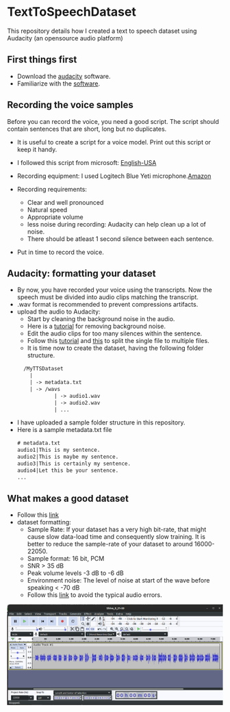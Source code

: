 # TextToSpeechDataset
This repository details how I created a text to speech dataset using Audacity (an opensource audio platform)

## First things first

* Download the [audacity](https://www.audacityteam.org/) software.
* Familiarize with the [software](https://manual.audacityteam.org/index.html#using).

## Recording the voice samples
Before you can record the voice, you need a good script. The script should contain sentences that are short, long but no duplicates.
* It is useful to create a script for a voice model. Print out this script or keep it handy.
* I followed this script from microsoft: [English-USA](https://github.com/Azure-Samples/Cognitive-Speech-TTS/blob/master/CustomVoice/script/English%20(United%20States)_en-US/0000000001_0300000050_General.txt)
* Recording equipment: I used Logitech Blue Yeti microphone.[Amazon](https://www.amazon.com/gp/product/B00N1YPXW2/ref=ppx_yo_dt_b_search_asin_title?ie=UTF8&psc=1)
* Recording requirements:
  * Clear and well pronounced
  * Natural speed
  * Appropriate volume
  * less noise during recording: Audacity can help clean up a lot of noise.
  * There should be atleast 1 second silence between each sentence. 

* Put in time to record the voice.

## Audacity: formatting your dataset
* By now, you have recorded your voice using the transcripts. Now the speech must be divided into audio clips matching the transcript.
* .wav format is recommended to prevent compressions artifacts.
* upload the audio to Audacity:
  * Start by cleaning the background noise in the audio.
  * Here is a [tutorial](https://www.youtube.com/watch?v=ARfRW89rHzY) for removing background noise.
  * Edit the audio clips for too many silences within the sentence.
  * Follow this [tutorial](https://www.youtube.com/watch?v=RD7VJGZs9o8) and [this](https://helpdeskgeek.com/how-to/how-to-split-audio-in-audacity-and-other-useful-tricks/) to split the single file to multiple files.
  * It is time now to create the dataset, having the following folder structure.
  ```
    /MyTTSDataset
      |
      | -> metadata.txt
      | -> /wavs
              | -> audio1.wav
              | -> audio2.wav
              | ...
  ```
* I have uploaded a sample folder structure in this repository.
* Here is a sample metadata.txt file
  ```
  # metadata.txt
  audio1|This is my sentence.
  audio2|This is maybe my sentence.
  audio3|This is certainly my sentence.
  audio4|Let this be your sentence.
  ...
  ```
## What makes a good dataset
* Follow this [link](https://tts.readthedocs.io/en/latest/what_makes_a_good_dataset.html)
* dataset formatting:
  * Sample Rate: If your dataset has a very high bit-rate, that might cause slow data-load time and consequently slow training. It is better to reduce the sample-rate of your dataset to around 16000-22050.
  * Sample format: 16 bit, PCM
  * SNR > 35 dB
  * Peak volume levels	-3 dB to -6 dB
  * Environment noise: The level of noise at start of the wave before speaking < -70 dB
  * Follow this [link](https://learn.microsoft.com/en-us/azure/cognitive-services/speech-service/record-custom-voice-samples) to avoid the typical audio errors.

![](./audacity.png)





